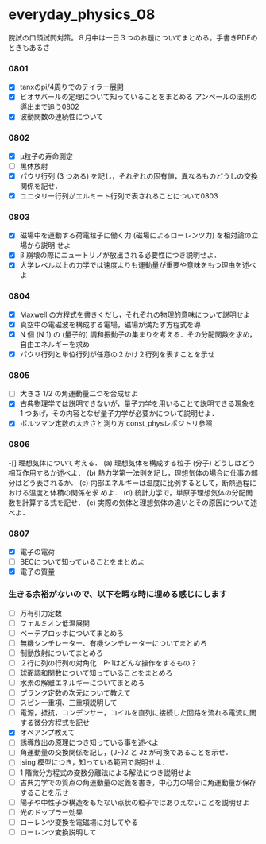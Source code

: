 # everyday_physics_08
院試の口頭試問対策。８月中は一日３つのお題についてまとめる。手書きPDFのときもあるさ

### 0801

- [x] tanxのpi/4周りでのテイラー展開
- [x] ビオサバールの定理について知っていることをまとめる
アンペールの法則の導出まで追う0802
- [x] 波動関数の連続性について

### 0802

- [x] μ粒子の寿命測定
- [ ] 黒体放射
- [x] パウリ行列 (3 つある) を記し，それぞれの固有値，異なるものどうしの交換関係を記せ．
- [x] ユニタリー行列がエルミート行列で表されることについて0803
### 0803

- [x] 磁場中を運動する荷電粒子に働く力 (磁場によるローレンツ力) を相対論の立場から説明
せよ
- [x] β 崩壊の際にニュートリノが放出される必要性につき説明せよ．
- [x] 大学レベル以上の力学では速度よりも運動量が重要や意味をもつ理由を述べよ

### 0804
- [x] Maxwell の方程式を書きくだし，それぞれの物理的意味について説明せよ
- [x] 真空中の電磁波を構成する電場，磁場が満たす方程式を導
- [x] N 個 (N  1) の (量子的) 調和振動子の集まりを考える．その分配関数を求め，自由エネルギーを求め
- [x] パウリ行列と単位行列が任意の２かけ２行列を表すことを示せ

### 0805
- [ ] 大きさ 1/2 の角運動量二つを合成せよ
- [x] 古典物理学では説明できないが，量子力学を用いることで説明できる現象を 1 つあげ，その内容となぜ量子力学が必要かについて説明せよ．
- [x] ボルツマン定数の大きさと測り方 const_physレポジトリ参照

### 0806
-[] 理想気体について考える．
(a) 理想気体を構成する粒子 (分子) どうしはどう相互作用するか述べよ．
(b) 熱力学第一法則を記し，理想気体の場合に仕事の部分はどう表されるか．
(c) 内部エネルギーは温度に比例するとして，断熱過程における温度と体積の関係を求
めよ．
(d) 統計力学で，単原子理想気体の分配関数を計算する式を記せ．
(e) 実際の気体と理想気体の違いとその原因について述べよ．

### 0807
- [x] 電子の電荷
- [ ] BECについて知っていることをまとめよ
- [x] 電子の質量

### 生きる余裕がないので、以下を暇な時に埋める感じにします
- [ ] 万有引力定数
- [ ] フェルミオン低温展開
- [ ] ベーテブロッホについてまとめろ
- [ ] 無機シンチレーター、有機シンチレーターについてまとめろ
- [ ] 制動放射についてまとめろ
- [ ] ２行に列の行列の対角化　P-1はどんな操作をするもの？
- [ ] 球面調和関数について知っていることをまとめろ
- [ ] 水素の解離エネルギーについてまとめろ
- [ ] プランク定数の次元について教えて
- [ ] スピン一重項、三重項説明して
- [ ] 電源，抵抗，コンデンサー，コイルを直列に接続した回路を流れる電流に関する微分方程式を記せ
- [x] オペアンプ教えて
- [ ] 誘導放出の原理につき知っている事を述べよ
- [ ] 角運動量の交換関係を記し，(J~)2 と Jz が可換であることを示せ．
- [ ] ising 模型につき，知っている範囲で説明せよ．
- [ ] 1 階微分方程式の変数分離法による解法につき説明せよ
- [ ] 古典力学での質点の角運動量の定義を書き，中心力の場合に角運動量が保存することを示せ
- [ ] 陽子や中性子が構造をもたない点状の粒子ではありえないことを説明せよ
- [ ] 光のドップラー効果
- [ ] ローレンツ変換を電磁場に対してやる
- [ ] ローレンツ変換説明して
